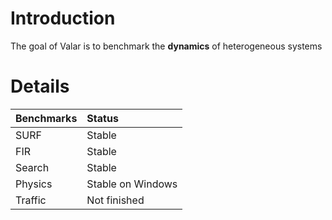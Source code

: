 # Introduction #

The goal of Valar is to benchmark the **dynamics** of heterogeneous systems

# Details #

| **Benchmarks** | **Status** |
|:---------------|:-----------|
|SURF | Stable |
|FIR  | Stable |
|Search| Stable |
| Physics | Stable on Windows|
|Traffic | Not finished |